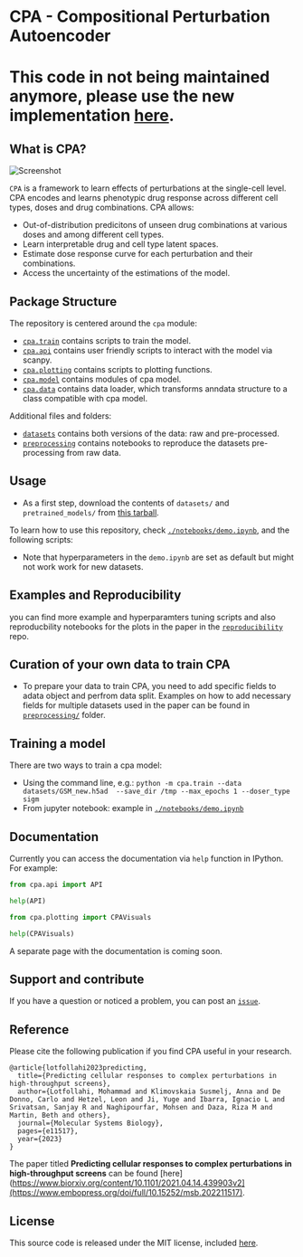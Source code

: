 # CPA - Compositional Perturbation Autoencoder

# This code in not being maintained anymore, please use the new implementation [here](https://github.com/theislab/cpa).


## What is CPA?
![Screenshot](Figure1.png)

`CPA` is a framework to learn effects of perturbations at the single-cell level. CPA encodes and learns phenotypic drug response across different cell types, doses and drug combinations. CPA allows:

* Out-of-distribution predicitons of unseen drug combinations at various doses and among different cell types.
* Learn interpretable drug and cell type latent spaces.
* Estimate dose response curve for each perturbation and their combinations.
* Access the uncertainty of the estimations of the model.

## Package Structure

The repository is centered around the `cpa` module:

* [`cpa.train`](cpa/train.py) contains scripts to train the model.
* [`cpa.api`](cpa/api.py) contains user friendly scripts to interact with the model via scanpy.
* [`cpa.plotting`](cpa/plotting.py) contains scripts to plotting functions.
* [`cpa.model`](cpa/model.py) contains modules of cpa model.
* [`cpa.data`](cpa/data.py) contains data loader, which transforms anndata structure to a class compatible with cpa model.

Additional files and folders:

* [`datasets`](datasets/) contains both versions of the data: raw and pre-processed.
* [`preprocessing`](preprocessing/) contains notebooks to reproduce the datasets pre-processing from raw data.

## Usage

- As a first step, download the contents of `datasets/` and `pretrained_models/` from [this tarball](https://dl.fbaipublicfiles.com/dlp/cpa_binaries.tar).


To learn how to use this repository, check 
[`./notebooks/demo.ipynb`](notebooks/demo.ipynb), and the following scripts:


* Note that hyperparameters in the `demo.ipynb` are set as default but might not work work for new datasets.
## Examples and Reproducibility
you can find more example and  hyperparamters tuning scripts and also reproducbility notebooks for the plots in the paper in the [`reproducibility`](https://github.com/theislab/cpa-reproducibility) repo.

## Curation of your own data to train CPA

* To prepare your data to train CPA, you need to add specific fields to adata object and perfrom data split. Examples on how to add 
necessary fields for multiple datasets used in the paper can be found in [`preprocessing/`](/https://github.com/facebookresearch/CPA/tree/master/preprocessing) folder.

## Training a model

There are two ways to train a cpa model:

* Using the command line, e.g.: `python -m cpa.train --data datasets/GSM_new.h5ad  --save_dir /tmp --max_epochs 1 --doser_type sigm`
* From jupyter notebook: example in [`./notebooks/demo.ipynb`](notebooks/demo.ipynb)


## Documentation

Currently you can access the documentation via `help` function in IPython. For example:

```python
from cpa.api import API

help(API)

from cpa.plotting import CPAVisuals

help(CPAVisuals)

```

A separate page with the documentation is coming soon.

## Support and contribute

If you have a question or noticed a problem, you can post an [`issue`](https://github.com/facebookresearch/CPA/issues/new).

## Reference

Please cite the following publication if you find CPA useful in your research.
```
@article{lotfollahi2023predicting,
  title={Predicting cellular responses to complex perturbations in high-throughput screens},
  author={Lotfollahi, Mohammad and Klimovskaia Susmelj, Anna and De Donno, Carlo and Hetzel, Leon and Ji, Yuge and Ibarra, Ignacio L and Srivatsan, Sanjay R and Naghipourfar, Mohsen and Daza, Riza M and Martin, Beth and others},
  journal={Molecular Systems Biology},
  pages={e11517},
  year={2023}
}
```

The paper titled **Predicting cellular responses to complex perturbations in high-throughput screens** can be found [here](https://www.biorxiv.org/content/10.1101/2021.04.14.439903v2](https://www.embopress.org/doi/full/10.15252/msb.202211517).
## License

This source code is released under the MIT license, included [here](LICENSE).
